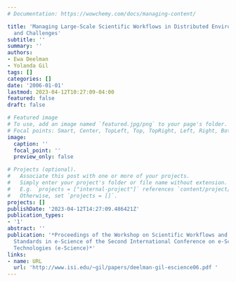 ```yaml
---
# Documentation: https://wowchemy.com/docs/managing-content/

title: 'Managing Large-Scale Scientific Workflows in Distributed Environments: Experiences
  and Challenges'
subtitle: ''
summary: ''
authors:
- Ewa Deelman
- Yolanda Gil
tags: []
categories: []
date: '2006-01-01'
lastmod: 2023-04-12T10:27:09-04:00
featured: false
draft: false

# Featured image
# To use, add an image named `featured.jpg/png` to your page's folder.
# Focal points: Smart, Center, TopLeft, Top, TopRight, Left, Right, BottomLeft, Bottom, BottomRight.
image:
  caption: ''
  focal_point: ''
  preview_only: false

# Projects (optional).
#   Associate this post with one or more of your projects.
#   Simply enter your project's folder or file name without extension.
#   E.g. `projects = ["internal-project"]` references `content/project/deep-learning/index.md`.
#   Otherwise, set `projects = []`.
projects: []
publishDate: '2023-04-12T14:27:09.486421Z'
publication_types:
- '1'
abstract: ''
publication: '*Proceedings of the Workshop on Scientific Workflows and Business Workflow
  Standards in e-Science of the Second International Conference on e-Science and Grid
  Technologies (e-Science)*'
links:
- name: URL
  url: 'http://www.isi.edu/~gil/papers/deelman-gil-escience06.pdf '
---
```

